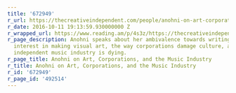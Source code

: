 ```yaml
---
title: '672949'
r_url: https://thecreativeindependent.com/people/anohni-on-art-corporations-and-the-music-industry/
r_date: 2016-10-11 19:13:59.930000000 Z
r_wrapped_url: https://www.reading.am/p/4s3z/https://thecreativeindependent.com/people/anohni-on-art-corporations-and-the-music-industry/
r_page_description: Anohni speaks about her ambivalence towards writing songs, her
  interest in making visual art, the way corporations damage culture, and why the
  independent music industry is dying.
r_page_title: Anohni on Art, Corporations, and the Music Industry
r_title: Anohni on Art, Corporations, and the Music Industry
r_id: '672949'
r_page_id: '492514'
---
```


